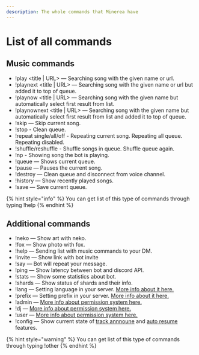 ```yaml
---
description: The whole commands that Minerea have
---
```


# List of all commands

## Music commands

* !play &lt;title \| URL&gt; — Searching song with the given name or url.
* !playnext &lt;title \| URL&gt; — Searching song with the given name or url but added it to top of queue.
* !playnow &lt;title \| URL&gt; — Searching song with the given name but automatically select first result from list.
* !playnownext &lt;title \| URL&gt; — Searching song with the given name but automatically select first result from list and added it to top of queue.
* !skip — Skip current song.
* !stop - Clean queue.
* !repeat single/all/off - Repeating current song. Repeating all queue. Repeating disabled.
* !shuffle/reshuffle - Shuffle songs in queue. Shuffle queue again.
* !np - Showing song the bot is playing.
* !queue — Shows current queue.
* !pause — Pauses the current song.
* !destroy — Clean queue and disconnect from voice channel.
* !history — Show recently played songs.
* !save — Save current queue.

{% hint style="info" %}
You can get list of this type of commands through typing !help
{% endhint %}

## Additional commands

* !neko — Show art with neko.
* !fox — Show photo with fox.
* !help — Sending list with music commands to your DM.
* !invite — Show link with bot invite
* !say — Bot will repeat your message.
* !ping — Show latency between bot and discord API.
* !stats — Show some statistics about bot.
* !shards — Show status of shards and their info.
* !lang — Setting language in your server. [More info about it here.](changing-config.md#setting-language)
* !prefix — Setting prefix in your server. [More info about it here.](changing-config.md#setting-prefix)
* !admin — [More info about permission system here.](permission-system.md#admin-permission)
* !dj — [More info about permission system here.](permission-system.md#dj-permission)
* !user — [More info about permission system here.](permission-system.md#user-permission)
* !config — Show current state of [track annnoune](changing-config.md#setting-track-announce) and [auto resume](changing-config.md#setting-auto-resume) features.

{% hint style="warning" %}
You can get list of this type of commands through typing !other
{% endhint %}

